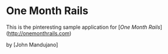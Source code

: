# One Month Rails

This is the pinteresting sample application for
[*One Month Rails*] (http://onemonthrails.com)

by [John Mandujano]